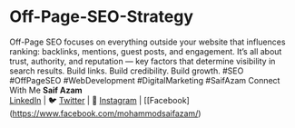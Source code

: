 # Off-Page-SEO-Strategy
Off-Page SEO focuses on everything outside your website that influences ranking: backlinks, mentions, guest posts, and engagement.  It’s all about trust, authority, and reputation — key factors that determine visibility in search results.  Build links. Build credibility. Build growth.  #SEO #OffPageSEO #WebDevelopment #DigitalMarketing #SaifAzam
Connect With Me
**Saif Azam**  
 [LinkedIn](https://www.linkedin.com/in/mohammodsaifazam/) | 🐦 [Twitter](https://x.com/mohammdsaifazam) | 📸 [Instagram](https://www.instagram.com/mohammodsaifazam) | [[Facebook] (https://www.facebook.com/mohammodsaifazam/)
